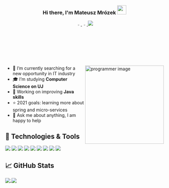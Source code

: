 <h3 align="center">
Hi there, I'm Mateusz Mrózek <img src="https://media.giphy.com/media/hvRJCLFzcasrR4ia7z/giphy.gif" width="29px">
</h3>

<p align="center">
    <a href="https://www.linkedin.com/in/fr0steck/">
        <img src="https://img.icons8.com/color/48/000000/linkedin.png" width="3%"/> 
    </a>
    <a href="mailto:matimrozek@gmail.com"> 
        <img src="https://img.icons8.com/fluent/48/000000/gmail.png" width="3%"/> 
    </a>
    <img src="https://visitor-badge.glitch.me/badge?page_id=fr0steck.fr0steck"/>
</p>


[comment]: <> (####📫 How to reach me:)

<img align="right" src="https://encrypted-tbn0.gstatic.com/images?q=tbn:ANd9GcRUmgcJgP8-9bBWn69b8uFQWKIBIDgvORuiTKH_Ka-wezFPhsOZ5GmosZt8i7nuzqGJUII&usqp=CAU" height="250"  alt="programmer image"/>

- 🔭 I’m currently searching for a new opportunity in IT industry
- 🎓 I’m studying **Computer Science on UJ**
- 🌱 Working on improving **Java skills**
- ⭐ 2021 goals: learning more about spring and micro-services
- 💬 Ask me about anything, I am happy to help

🔧 Technologies & Tools
---
![](https://img.shields.io/badge/OS-Linux-informational?style=flat&logo=linux&logoColor=white&color=2bbc8a)
![](https://img.shields.io/badge/Editor-IntelliJ_IDEA-informational?style=flat&logo=intellij-idea&logoColor=white&color=2bbc8a)
![](https://img.shields.io/badge/Code-Java-informational?style=flat&logo=Java&logoColor=white&color=2bbc8a)
![](https://img.shields.io/badge/Code-SQL-informational?style=flat&logo=sqlite&logoColor=white&color=2bbc8a)
![](https://img.shields.io/badge/Framework-Spring-informational?style=flat&logo=Spring&logoColor=white&color=2bbc8a)
![](https://img.shields.io/badge/Shell-Bash-informational?style=flat&logo=gnu-bash&logoColor=white&color=2bbc8a)
![](https://img.shields.io/badge/Tools-Git-informational?style=flat&logo=git&logoColor=white&color=2bbc8a)
![](https://img.shields.io/badge/Tools-MySQL-informational?style=flat&logo=mysql&logoColor=white&color=2bbc8a)
![](https://img.shields.io/badge/Tools-Docker-informational?style=flat&logo=docker&logoColor=white&color=2bbc8a)


📈 GitHub Stats
---

<a href="https://github.com/anuraghazra/github-readme-stats">
  <img align="center" src="https://github-readme-stats.vercel.app/api?username=fr0steck&count_private=true&show_icons=true&theme=dark" />
</a>
<a href="https://github.com/anuraghazra/convoychat">
  <img align="center" src="https://github-readme-stats.vercel.app/api/top-langs/?username=fr0steck&layout=compact&theme=dark" />
</a>
